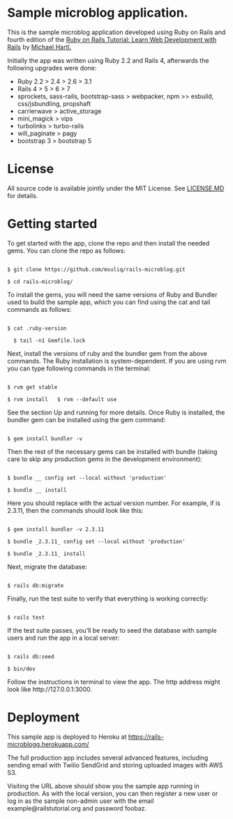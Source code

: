 <h1>Sample microblog application.</h1>

<p>This is the sample microblog application developed using Ruby on Rails and fourth edition of the <a href="https://www.railstutorial.org/">Ruby on Rails Tutorial: Learn Web Development with Rails</a> by <a href="http://www.michaelhartl.com/">Michael Hartl.</a></p>

<p>Initially the app was written using Ruby 2.2 and Rails 4, afterwards the following upgrades were done:</p>

<ul>
<li>Ruby 2.2 > 2.4 > 2.6 > 3.1</li>
<li>Rails 4 > 5 > 6 > 7</li>
<li>sprockets, sass-rails, bootstrap-sass > webpacker, npm >> esbuild, css/jsbundling, propshaft</li>
<li>carrierwave > active_storage</li>
<li>mini_magick > vips</li>
<li>turbolinks > turbo-rails</li>
<li>will_paginate > pagy</li>
<li>bootstrap 3 > bootstrap 5</li>
</ul>

<h1>License</h1>
<p>All source code is available jointly under the MIT License. See <a href="https://github.com/msuliq/rails-microblog/blob/master/LICENSE.MD">LICENSE.MD</a> for details.</p>

<h1>Getting started</h1>
<p>To get started with the app, clone the repo and then install the needed gems. You can clone the repo as follows:</p>

<code>
$ git clone https://github.com/msuliq/rails-microblog.git</br> 
$ cd rails-microblog/
</code>

<p>To install the gems, you will need the same versions of Ruby and Bundler used to build the sample app, which you can find using the cat and tail commands as follows:</p>

<code>
$ cat .ruby-version</br>
<Ruby version number></br>
$ tail -n1 Gemfile.lock</br>
   <Bundler version number>
</code>

<p> Next, install the versions of ruby and the bundler gem from the above commands. The Ruby installation is system-dependent. If you are using rvm you can type following commands in the terminal:</p>

<code>
$ rvm get stable</br>
$ rvm install <Ruby version number></br>
$ rvm --default use <Ruby version number>
</code>

<p>See the section Up and running for more details. Once Ruby is installed, the bundler gem can be installed using the gem command:</p>
<code>
$ gem install bundler -v <version number>
</code>

<p>Then the rest of the necessary gems can be installed with bundle (taking care to skip any production gems in the development environment):</p>
<code>
$ bundle _<version number>_ config set --local without 'production'</br>
$ bundle _<version number>_ install
</code>

<p>Here you should replace <version number> with the actual version number. For example, if <version number> is 2.3.11, then the commands should look like this:</p>
<code>
$ gem install bundler -v 2.3.11</br>
$ bundle _2.3.11_ config set --local without 'production'</br>
$ bundle _2.3.11_ install
</code>

<p>Next, migrate the database:</p>
<code>
$ rails db:migrate
</code>

<p>Finally, run the test suite to verify that everything is working correctly:</p>
<code>
$ rails test
</code>

<p>If the test suite passes, you’ll be ready to seed the database with sample users and run the app in a local server:</p>

<code>
$ rails db:seed</br>
$ bin/dev
</code>

<p>Follow the instructions in terminal to view the app. The http address might look like <text>http://127.0.0.1:3000</text>.</p>

<h1>Deployment</h1>
<p>This sample app is deployed to Heroku at <a href=https://rails-microblogg.herokuapp.com>https://rails-microblogg.herokuapp.com/</a>
<p>The full production app includes several advanced features, including sending email with Twilio SendGrid and storing uploaded images with AWS S3.</p> 

<p>Visiting the URL above should show you the sample app running in production. As with the local version, you can then register a new user or log in as the sample non-admin user with the email <text>example@railstutorial.org</text> and password foobaz.</p>
